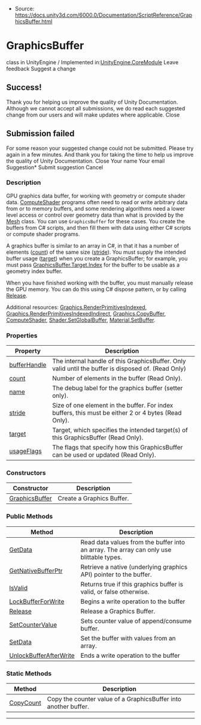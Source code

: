 * Source: https://docs.unity3d.com/6000.0/Documentation/ScriptReference/GraphicsBuffer.html

# GraphicsBuffer
class in UnityEngine
/
Implemented in:[UnityEngine.CoreModule](https://docs.unity3d.com/6000.0/Documentation/ScriptReference/UnityEngine.CoreModule.html)
Leave feedback
Suggest a change
## Success!
Thank you for helping us improve the quality of Unity Documentation. Although we cannot accept all submissions, we do read each suggested change from our users and will make updates where applicable.
Close
## Submission failed
For some reason your suggested change could not be submitted. Please <a>try again</a> in a few minutes. And thank you for taking the time to help us improve the quality of Unity Documentation.
Close
Your name Your email Suggestion* Submit suggestion
Cancel
### Description
GPU graphics data buffer, for working with geometry or compute shader data.
[ComputeShader](https://docs.unity3d.com/6000.0/Documentation/ScriptReference/ComputeShader.html) programs often need to read or write arbitrary data from or to memory buffers, and some rendering algorithms need a lower level access or control over geometry data than what is provided by the [Mesh](https://docs.unity3d.com/6000.0/Documentation/ScriptReference/Mesh.html) class. You can use `GraphicsBuffer` for these cases. You create the buffers from C# scripts, and then fill them with data using either C# scripts or compute shader programs.  
  
A graphics buffer is similar to an array in C#, in that it has a number of elements ([count](https://docs.unity3d.com/6000.0/Documentation/ScriptReference/GraphicsBuffer-count.html)) of the same size ([stride](https://docs.unity3d.com/6000.0/Documentation/ScriptReference/GraphicsBuffer-stride.html)). You must supply the intended buffer usage ([target](https://docs.unity3d.com/6000.0/Documentation/ScriptReference/GraphicsBuffer-target.html)) when you create a GraphicsBuffer; for example, you must pass [GraphicsBuffer.Target.Index](https://docs.unity3d.com/6000.0/Documentation/ScriptReference/GraphicsBuffer.Target.Index.html) for the buffer to be usable as a geometry index buffer.  
  
When you have finished working with the buffer, you must manually release the GPU memory. You can do this using C# dispose pattern, or by calling [Release](https://docs.unity3d.com/6000.0/Documentation/ScriptReference/GraphicsBuffer.Release.html).  
  
Additional resources: [Graphics.RenderPrimitivesIndexed](https://docs.unity3d.com/6000.0/Documentation/ScriptReference/Graphics.RenderPrimitivesIndexed.html), [Graphics.RenderPrimitivesIndexedIndirect](https://docs.unity3d.com/6000.0/Documentation/ScriptReference/Graphics.RenderPrimitivesIndexedIndirect.html), [Graphics.CopyBuffer](https://docs.unity3d.com/6000.0/Documentation/ScriptReference/Graphics.CopyBuffer.html), [ComputeShader](https://docs.unity3d.com/6000.0/Documentation/ScriptReference/ComputeShader.html), [Shader.SetGlobalBuffer](https://docs.unity3d.com/6000.0/Documentation/ScriptReference/Shader.SetGlobalBuffer.html), [Material.SetBuffer](https://docs.unity3d.com/6000.0/Documentation/ScriptReference/Material.SetBuffer.html).
### Properties
Property | Description  
---|---  
[bufferHandle](https://docs.unity3d.com/6000.0/Documentation/ScriptReference/GraphicsBuffer-bufferHandle.html) | The internal handle of this GraphicsBuffer. Only valid until the buffer is disposed of. (Read Only)  
[count](https://docs.unity3d.com/6000.0/Documentation/ScriptReference/GraphicsBuffer-count.html) | Number of elements in the buffer (Read Only).  
[name](https://docs.unity3d.com/6000.0/Documentation/ScriptReference/GraphicsBuffer-name.html) | The debug label for the graphics buffer (setter only).  
[stride](https://docs.unity3d.com/6000.0/Documentation/ScriptReference/GraphicsBuffer-stride.html) | Size of one element in the buffer. For index buffers, this must be either 2 or 4 bytes (Read Only).  
[target](https://docs.unity3d.com/6000.0/Documentation/ScriptReference/GraphicsBuffer-target.html) | Target, which specifies the intended target(s) of this GraphicsBuffer (Read Only).  
[usageFlags](https://docs.unity3d.com/6000.0/Documentation/ScriptReference/GraphicsBuffer-usageFlags.html) | The flags that specify how this GraphicsBuffer can be used or updated (Read Only).  
### Constructors
Constructor | Description  
---|---  
[GraphicsBuffer](https://docs.unity3d.com/6000.0/Documentation/ScriptReference/GraphicsBuffer-ctor.html) | Create a Graphics Buffer.  
### Public Methods
Method | Description  
---|---  
[GetData](https://docs.unity3d.com/6000.0/Documentation/ScriptReference/GraphicsBuffer.GetData.html) | Read data values from the buffer into an array. The array can only use blittable types.  
[GetNativeBufferPtr](https://docs.unity3d.com/6000.0/Documentation/ScriptReference/GraphicsBuffer.GetNativeBufferPtr.html) | Retrieve a native (underlying graphics API) pointer to the buffer.  
[IsValid](https://docs.unity3d.com/6000.0/Documentation/ScriptReference/GraphicsBuffer.IsValid.html) | Returns true if this graphics buffer is valid, or false otherwise.  
[LockBufferForWrite](https://docs.unity3d.com/6000.0/Documentation/ScriptReference/GraphicsBuffer.LockBufferForWrite.html) | Begins a write operation to the buffer  
[Release](https://docs.unity3d.com/6000.0/Documentation/ScriptReference/GraphicsBuffer.Release.html) | Release a Graphics Buffer.  
[SetCounterValue](https://docs.unity3d.com/6000.0/Documentation/ScriptReference/GraphicsBuffer.SetCounterValue.html) | Sets counter value of append/consume buffer.  
[SetData](https://docs.unity3d.com/6000.0/Documentation/ScriptReference/GraphicsBuffer.SetData.html) | Set the buffer with values from an array.  
[UnlockBufferAfterWrite](https://docs.unity3d.com/6000.0/Documentation/ScriptReference/GraphicsBuffer.UnlockBufferAfterWrite.html) | Ends a write operation to the buffer  
### Static Methods
Method | Description  
---|---  
[CopyCount](https://docs.unity3d.com/6000.0/Documentation/ScriptReference/GraphicsBuffer.CopyCount.html) | Copy the counter value of a GraphicsBuffer into another buffer.  
* * *
